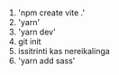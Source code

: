 ###

1. 'npm create vite .'
2. 'yarn'
3. 'yarn dev'
4. git init
5. issitrinti kas nereikalinga
6. 'yarn add sass'
